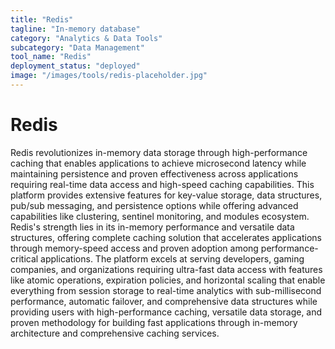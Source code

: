 ```yaml
---
title: "Redis"
tagline: "In-memory database"
category: "Analytics & Data Tools"
subcategory: "Data Management"
tool_name: "Redis"
deployment_status: "deployed"
image: "/images/tools/redis-placeholder.jpg"
---
```


# Redis

Redis revolutionizes in-memory data storage through high-performance caching that enables applications to achieve microsecond latency while maintaining persistence and proven effectiveness across applications requiring real-time data access and high-speed caching capabilities. This platform provides extensive features for key-value storage, data structures, pub/sub messaging, and persistence options while offering advanced capabilities like clustering, sentinel monitoring, and modules ecosystem. Redis's strength lies in its in-memory performance and versatile data structures, offering complete caching solution that accelerates applications through memory-speed access and proven adoption among performance-critical applications. The platform excels at serving developers, gaming companies, and organizations requiring ultra-fast data access with features like atomic operations, expiration policies, and horizontal scaling that enable everything from session storage to real-time analytics with sub-millisecond performance, automatic failover, and comprehensive data structures while providing users with high-performance caching, versatile data storage, and proven methodology for building fast applications through in-memory architecture and comprehensive caching services.